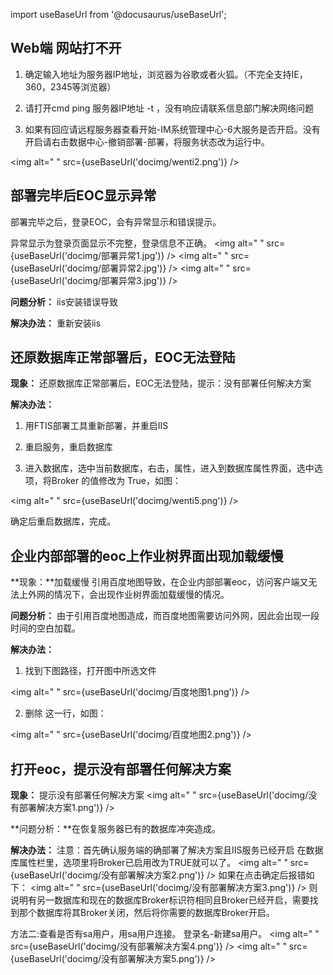 import useBaseUrl from '@docusaurus/useBaseUrl';

## Web端 网站打不开

1. 确定输入地址为服务器IP地址，浏览器为谷歌或者火狐。（不完全支持IE，360，2345等浏览器）

2. 请打开cmd ping 服务器IP地址 -t ，没有响应请联系信息部门解决网络问题

3. 如果有回应请远程服务器查看开始-IM系统管理中心-6大服务是否开启。没有开启请右击数据中心-撤销部署-部署，将服务状态改为运行中。

<img alt=" " src={useBaseUrl('docimg/wenti2.png')} />

## 部署完毕后EOC显示异常

部署完毕之后，登录EOC，会有异常显示和错误提示。

异常显示为登录页面显示不完整，登录信息不正确。
<img alt=" " src={useBaseUrl('docimg/部署异常1.jpg')} />
<img alt=" " src={useBaseUrl('docimg/部署异常2.jpg')} />
<img alt=" " src={useBaseUrl('docimg/部署异常3.jpg')} />

**问题分析：** iis安装错误导致

**解决办法：** 重新安装iis

## 还原数据库正常部署后，EOC无法登陆

**现象：** 还原数据库正常部署后，EOC无法登陆，提示：没有部署任何解决方案

**解决办法：** 

1. 用FTIS部署工具重新部署，并重启IIS

2. 重启服务，重启数据库

3. 进入数据库，选中当前数据库，右击，属性，进入到数据库属性界面，选中选项，将Broker 的值修改为 True，如图：

<img alt=" " src={useBaseUrl('docimg/wenti5.png')} />

确定后重启数据库，完成。

## 企业内部部署的eoc上作业树界面出现加载缓慢

**现象：**加载缓慢 引用百度地图导致，在企业内部部署eoc，访问客户端又无法上外网的情况下，会出现作业树界面加载缓慢的情况。

**问题分析：** 由于引用百度地图造成，而百度地图需要访问外网，因此会出现一段时间的空白加载。

**解决办法：** 

1. 找到下图路径，打开图中所选文件

<img alt=" " src={useBaseUrl('docimg/百度地图1.png')} />

2. 删除 <script type="text/javascript" src="https://api.map.baidu.com/api?v=2.0&ak=0qjXHcLh8et8XbPsRbBwxOGG0K6n8mAa"></script> 这一行，如图：

<img alt=" " src={useBaseUrl('docimg/百度地图2.png')} />

## 打开eoc，提示没有部署任何解决方案
**现象：** 提示没有部署任何解决方案
<img alt=" " src={useBaseUrl('docimg/没有部署解决方案1.png')} />

**问题分析：**在恢复服务器已有的数据库冲突造成。

**解决办法：** 注意：首先确认服务端的确部署了解决方案且IIS服务已经开启
在数据库属性栏里，选项里将Broker已启用改为TRUE就可以了。
<img alt=" " src={useBaseUrl('docimg/没有部署解决方案2.png')} />
如果在点击确定后报错如下：
<img alt=" " src={useBaseUrl('docimg/没有部署解决方案3.png')} />
则说明有另一数据库和现在的数据库Broker标识符相同且Broker已经开启，需要找到那个数据库将其Broker关闭，然后将你需要的数据库Broker开启。



方法二:查看是否有sa用户，用sa用户连接。
登录名-新建sa用户。
<img alt=" " src={useBaseUrl('docimg/没有部署解决方案4.png')} />
<img alt=" " src={useBaseUrl('docimg/没有部署解决方案5.png')} />
